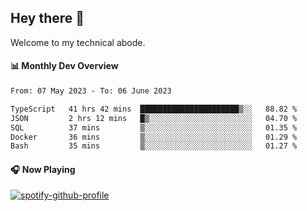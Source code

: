 ## Hey there 👋

Welcome to my technical abode.

#### 📊 Monthly Dev Overview
<!--START_SECTION:waka-->

```txt
From: 07 May 2023 - To: 06 June 2023

TypeScript   41 hrs 42 mins  ██████████████████████▒░░   88.82 %
JSON         2 hrs 12 mins   █▒░░░░░░░░░░░░░░░░░░░░░░░   04.70 %
SQL          37 mins         ▒░░░░░░░░░░░░░░░░░░░░░░░░   01.35 %
Docker       36 mins         ▒░░░░░░░░░░░░░░░░░░░░░░░░   01.29 %
Bash         35 mins         ▒░░░░░░░░░░░░░░░░░░░░░░░░   01.27 %
```

<!--END_SECTION:waka-->

#### 🎧 Now Playing

[![spotify-github-profile](https://spotify-github-profile.vercel.app/api/view?uid=james2mid&cover_image=true&theme=natemoo-re)](https://open.spotify.com/user/james2mid?si=2b3baf2b09cb499e)

